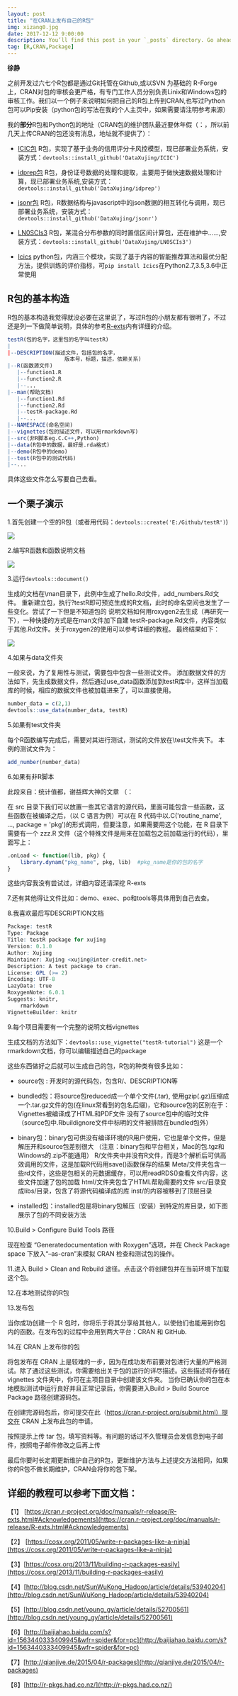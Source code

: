 ```yaml
---
layout: post
title: "在CRAN上发布自己的R包"
img: xizang0.jpg 
date: 2017-12-12 9:00:00 
description: You’ll find this post in your `_posts` directory. Go ahead and edit it and re-build the site to see your changes. # Add post description (optional)
tag: [R,CRAN,Package]
---
```


**徐静**

之前开发过六七个R包都是通过Git托管在Github,或以SVN 为基础的 R-Forge 上，CRAN对包的审核会更严格，有专门工作人员分别负责Linix和Windows包的审核工作。我们以一个例子来说明如何把自己的R包上传到CRAN,也写过Python包可以Pip安装（python包的写法在我的个人主页中，如果需要请注明参考来源）

我的**部分**R包和Python包的地址（CRAN包的维护团队最近要休年假（：，所以前几天上传CRAN的包还没有消息，地址就不提供了）：

+ [ICIC包](https://github.com/DataXujing/ICSC) R包，实现了基于业务的信用评分卡风控模型，现已部署业务系统，安装方式：`devtools::install_github('DataXujing/ICIC')`

+ [idprep包](https://github.com/DataXujing/idprep) R包，身份证号数据的处理和提取，主要用于做快速数据处理和计算，现已部署业务系统,安装方式：`devtools::install_github('DataXujing/idprep')`

+ [jsonr包](https://github.com/DataXujing/jsonr) R包，R数据结构与javascript中的json数据的相互转化与调用，现已部署业务系统，安装方式：`devtools::install_github('DataXujing/jsonr')`

+ [LN0SCIs3](https://github.com/DataXujing/LN0SCIs3) R包，某混合分布参数的同时置信区间计算包，还在维护中......,安装方式：`devtools::install_github('DataXujing/LN0SCIs3')`

+ [Icics](https://pypi.python.org/pypi/Icics/0.3.3) python包，内涵三个模块，实现了基于内容的智能推荐算法和最优分配方法，提供训练的评价指标，可`pip install Icics`在Python2.7,3.5,3.6中正常使用

## R包的基本构造

R包的基本构造我觉得就没必要在这里说了，写过R包的小朋友都有很明了，不过还是列一下做简单说明，具体的参考[R-exts](https://cloud.r-project.org/)内有详细的介绍。

```r
testR(包的名字，这里包的名字叫testR)
|
|--DESCRIPTION(描述文件，包括包的名字，
                  版本号，标题，描述，依赖关系)
|--R(函数源文件)
   |--function1.R
   |--function2.R
   |--...
|--man(帮助文档)
   |--function1.Rd
   |--function2.Rd
   |--testR-package.Rd
   |--...
|--NAMESPACE(命名空间)
|--vignettes(包的描述文件，可以用rmarkdown写)
|--src(非R脚本eg.C.C++,Python)
|--data(R包中的数据，最好是.rda格式)
|--demo(R包中的demo)
|--test(R包中的测试代码)
|--...
```

具体这些文件怎么写要自己去看。

## 一个栗子演示

1.首先创建一个空的R包（或者用代码：`devtools::create('E:/Github/testR')`)

![]({{site.url}}/assets/bowen19/output1.png)

2.编写R函数和函数说明文档

![]({{site.url}}/assets/bowen19/output2.png)

3.运行`devtools::document()`

生成的文档在\man目录下，此例中生成了hello.Rd文件，add_numbers.Rd文件。 
重新建立包，执行?testR即可预览生成的R文档，此时的命名空间也发生了一些变化。尝试了一下但是不知道包的
说明文档如何用roxygen2去生成（再研究一下），一种快捷的方式是在man文件加下自建
testR-package.Rd文件，内容类似于其他.Rd文件。关于roxygen2的使用可以参考详细的教程。
最终结果如下：

![]({{site.url}}/assets/bowen19/output3.png)

4.如果与data文件夹

一般来说，为了复用性与测试，需要包中包含一些测试文件。 
添加数据文件的方法如下，先生成数据文件，然后通过use_data函数添加到testR库中，这样当加载库的时候，相应的数据文件也被加载进来了，可以直接使用。

```r
number_data = c(2,1)
devtools::use_data(number_data, testR)
```

5.如果有test文件夹

每个R函数编写完成后，需要对其进行测试，测试的文件放在\test文件夹下。 
本例的测试文件为：

```r
add_number(number_data)
```

6.如果有非R脚本

此段来自：统计值都，谢益辉大神的文章 （：

在 src 目录下我们可以放置一些其它语言的源代码，里面可能包含一些函数，这些函数在被编译之后，（以 C 语言为例）可以在 R 代码中以.C('routine_name', ..., package = 'pkg')的形式调用，但要注意，如果需要用这个功能，在 R 目录下需要有一个 zzz.R 文件（这个特殊文件是用来在加载包之前加载运行的代码），里面写上：

```r
.onLoad <- function(lib, pkg) {
    library.dynam("pkg_name", pkg, lib)  #pkg_name是你的包的名字
}
```
这些内容我没有尝试过，详细内容还请深挖 R-exts

7.还有其他得让文件比如：demo、exec、po和tools等具体用到自己去查。

8.我喜欢最后写DESCRIPTION文档

```r
Package: testR
Type: Package
Title: testR package for xujing
Version: 0.1.0
Author: Xujing
Maintainer: Xujing <xujing@inter-credit.net>
Description: A test package to cran.
License: GPL (>= 2)
Encoding: UTF-8
LazyData: true
RoxygenNote: 6.0.1
Suggests: knitr,
    rmarkdown
VignetteBuilder: knitr
```
9.每个项目需要有一个完整的说明文档vignettes

生成文档的方法如下：`devtools::use_vignette("testR-tutorial")`
这是一个rmarkdown文档，你可以编辑描述自己的package

这些东西做好之后就可以生成自己的包，R包的种类有很多比如：

+ source包 :  开发时的源代码包，包含R/、DESCRIPTION等

+ bundled包：将source包reduced成一个单个文件(.tar), 使用gzip(.gz)压缩成一个.tar.gz文件的包(在linux常看到的包名后缀)，它和source包的区别在于：
Vignettes被编译成了HTML和PDF文件
没有了source包中的临时文件 （source包中.Rbuildignore文件中标明的文件被排除在bundled包外）

+ binary包：binary包可供没有编译环境的R用户使用，它也是单个文件，但是解压开和source包差别很大 （注意：binary包和平台相关，Mac的包.tgz和Windows的.zip不能通用）
R/文件夹中并没有R文件，而是3个解析后可供高效调用的文件，这是加载R代码用save()函数保存的结果
Meta/文件夹包含一些rd文件，这些是包相关的元数据缓存，可以用readRDS()查看文件内容，这些文件加速了包的加载
html/文件夹包含了HTML帮助需要的文件
src/目录变成libs/目录，包含了将源代码编译成的库
inst/的内容被移到了顶层目录

+ installed包：installed包是将binary包解压（安装）到特定的库目录，如下图展示了包的不同安装方法

10.Build > Configure Build Tools 路径

现在检查 “Generatedocumentation with Roxygen”选项，并在 Check Package space 下放入“–as-cran”来模拟 CRAN 检查和测试包的操作。

11.进入 Build > Clean and Rebuild 途径。点击这个将创建包并在当前环境下加载这个包。

12.在本地测试你的R包

13.发布包

当你成功创建一个 R 包时，你将乐于将其分享给其他人，以使他们也能用到你包内的函数。在发布包的过程中会用到两大平台：CRAN 和 GitHub.

14.在 CRAN 上发布你的包

将包发布在 CRAN 上是较难的一步，因为在成功发布前要对包进行大量的严格测试。除了通过这些测试，你需要给出关于包的运行的详尽描述。这些描述将存储在 vignettes 文件夹中，你可在主项目目录中创建该文件夹。
当你已确认你的包在本地模拟测试中运行良好并且正常记录后，你需要进入Build > Build Source Package 路径创建源码包。

在创建完源码包后，你可提交在此（https://cran.r-project.org/submit.html）提交在 CRAN 上发布此包的申请。

按照提示上传 tar 包，填写资料等。有问题的话过不久管理员会发信息到电子邮件，按照电子邮件修改之后再上传

最后你要时长定期更新维护自己的R包，更新维护方法与上述提交方法相同，如果你的R包不做长期维护，CRAN会将你的包下架。


## 详细的教程可以参考下面文档：

【1】 [https://cran.r-project.org/doc/manuals/r-release/R-exts.html#Acknowledgements](https://cran.r-project.org/doc/manuals/r-release/R-exts.html#Acknowledgements)

【2】 [https://cosx.org/2011/05/write-r-packages-like-a-ninja](https://cosx.org/2011/05/write-r-packages-like-a-ninja)

【3】[https://cosx.org/2013/11/building-r-packages-easily](https://cosx.org/2013/11/building-r-packages-easily)

【4】[http://blog.csdn.net/SunWuKong_Hadoop/article/details/53940204](http://blog.csdn.net/SunWuKong_Hadoop/article/details/53940204)

【5】[http://blog.csdn.net/young_gy/article/details/52700561](http://blog.csdn.net/young_gy/article/details/52700561)

【6】[http://baijiahao.baidu.com/s?id=1563440333409945&wfr=spider&for=pc](http://baijiahao.baidu.com/s?id=1563440333409945&wfr=spider&for=pc)

【7】[http://qianjiye.de/2015/04/r-packages](http://qianjiye.de/2015/04/r-packages)

【8】[http://r-pkgs.had.co.nz/](http://r-pkgs.had.co.nz/)

